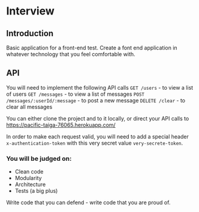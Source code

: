 # Interview
## Introduction
Basic application for a front-end test.
Create a font end application in whatever technology that you feel comfortable with.
## API
You will need to implement the following API calls
`GET /users` - to view a list of users
`GET /messages` - to view a list of messages
`POST /messages/:userId/:message` - to post a new message
`DELETE /clear` - to clear all messages

You can either clone the project and to it locally, or direct your API calls to https://pacific-taiga-76065.herokuapp.com/

In order to make each request valid, you will need to add a special header `x-authentication-token` with this very secret value `very-secrete-token`.

### You will be judged on:
* Clean code
* Modularity
* Architecture
* Tests (a big plus)

Write code that you can defend - write code that you are proud of.


